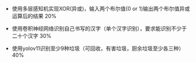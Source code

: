 
 - 使用多层感知机实现XOR(异或)，输入两个布尔值(0 or 1)输出两个布尔值异或运算后的结果 20%


 - 使用卷积神经网络识别自己书写的汉字（单个汉字识别），要求能识别不少于二十个汉字 30%


 
 - 使用yolov11识别至少9种垃圾（可回收，有害垃圾，厨余垃圾至少各三种）40%